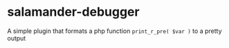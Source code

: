 # salamander-debugger
A simple plugin that formats a php function `print_r_pre( $var )` to a pretty output
